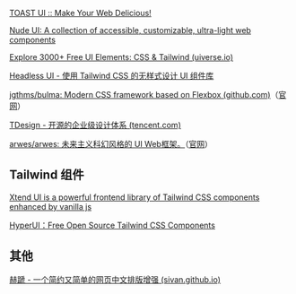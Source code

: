 [TOAST UI :: Make Your Web Delicious!](https://ui.toast.com/)

[Nude UI: A collection of accessible, customizable, ultra-light web components](https://nudeui.com/)

[Explore 3000+ Free UI Elements: CSS & Tailwind (uiverse.io)](https://uiverse.io/)

[Headless UI - 使用 Tailwind CSS 的无样式设计 UI 组件库](https://headlessui.com/)

[jgthms/bulma: Modern CSS framework based on Flexbox (github.com)](https://github.com/jgthms/bulma)（[官网](https://bulma.io/)）

[TDesign - 开源的企业级设计体系 (tencent.com)](https://tdesign.tencent.com/)

[arwes/arwes: 未来主义科幻风格的 UI Web框架。](https://github.com/arwes/arwes)（[官网](https://arwes.dev/)）

## Tailwind 组件

[Xtend UI is a powerful frontend library of Tailwind CSS components enhanced by vanilla js](https://xtendui.com/)

[HyperUI：Free Open Source Tailwind CSS Components ](https://www.hyperui.dev/)

## 其他

[赫蹏 - 一个简约又简单的网页中文排版增强 (sivan.github.io)](https://sivan.github.io/heti/)
